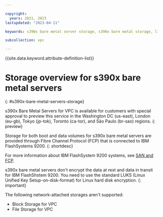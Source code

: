 ```yaml
---

copyright:
  years: 2021, 2023
lastupdated: "2023-04-11"

keywords: s390x bare metal server storage, s390x bare metal storage, linuxone bare metal storage

subcollection: vpc

---
```


{{site.data.keyword.attribute-definition-list}}

# Storage overview for s390x bare metal servers
{: #s390x-bare-metal-servers-storage}

s390x Bare Metal Servers for VPC is available for customers with special approval to preview this service in the Washington DC (us-east), London (eu-gb), Tokyo (jp-tok), Toronto (ca-tor), and São Paulo (br-sao) regions.
{: preview}

Storage for both boot and data volumes for s390x bare metal servers are provided through Fibre Channel Protocol (FCP) that is connected to IBM FlashSystems 9200.
{: shortdesc}

For more information about IBM FlashSystem 9200 systems, see [SAN and FCP](https://www.ibm.com/docs/en/linux-on-systems?topic=introduction-san-fcp).

s390x bare metal servers don't encrypt the data at rest and data in transit for IBM FlashShstem 9200. You need to use the standard LUKS (Linux Unified Key Setup-on-disk-format) for Linux hard disk encryption.
{: important}

The following network-attached storages aren't supported:

* Block Storage for VPC
* File Storage for VPC
